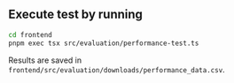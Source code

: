 ## Execute test by running

```bash
cd frontend
pnpm exec tsx src/evaluation/performance-test.ts 
```

Results are saved in `frontend/src/evaluation/downloads/performance_data.csv`.

